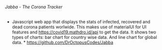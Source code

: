 ###### Jabba - The Corona Tracker
* Javascript web app that displays the stats of infected, recovered and dead corona patients worlwide.
This makes use of materialUI for UI features and https://covid19.mathdro.id/api to get the data.
It shows two types of charts: bar chart for country wise data. And line chart for global data. *
https://github.com/DrOctopusCodes/Jabba
